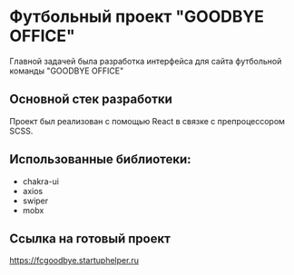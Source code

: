 # Футбольный проект "GOODBYE OFFICE"

Главной задачей была разработка интерфейса для сайта футбольной команды "GOODBYE OFFICE"<br>

## Основной стек разработки

Проект был реализован с помощью React в связке с препроцессором SCSS.

## Использованные библиотеки:<br>
+ chakra-ui
+ axios
+ swiper
+ mobx

## Ссылка на готовый проект
<https://fcgoodbye.startuphelper.ru>

  
